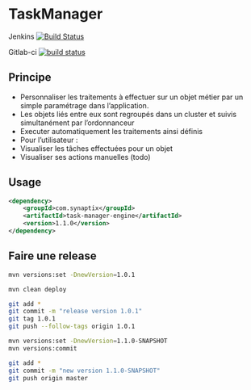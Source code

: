 # TaskManager

Jenkins [![Build Status](https://jenkins.synaptix-labs.com/buildStatus/icon?job=Synaptix/task-manager)](https://jenkins.synaptix-labs.com/job/Synaptix/job/task-manager/)

Gitlab-ci [![build status](https://gitlab.synaptix-labs.com/ci/projects/4/status.png?ref=master)](https://gitlab.synaptix-labs.com/ci/projects/4?ref=master)

## Principe

- Personnaliser les traitements à effectuer sur un objet métier par un simple paramétrage dans l’application.
- Les objets liés entre eux sont regroupés dans un cluster et suivis simultanément par l’ordonnanceur
- Executer automatiquement les traitements ainsi définis
- Pour l’utilisateur :
 - Visualiser les tâches effectuées pour un objet
 - Visualiser ses actions manuelles (todo)

## Usage

```xml
<dependency>
    <groupId>com.synaptix</groupId>
    <artifactId>task-manager-engine</artifactId>
    <version>1.1.0</version>
</dependency>
```

## Faire une release

```bash
mvn versions:set -DnewVersion=1.0.1

mvn clean deploy

git add *
git commit -m "release version 1.0.1"
git tag 1.0.1
git push --follow-tags origin 1.0.1

mvn versions:set -DnewVersion=1.1.0-SNAPSHOT
mvn versions:commit

git add *
git commit -m "new version 1.1.0-SNAPSHOT"
git push origin master

```
